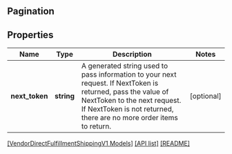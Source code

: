 ## Pagination

## Properties

Name | Type | Description | Notes
------------ | ------------- | ------------- | -------------
**next_token** | **string** | A generated string used to pass information to your next request. If NextToken is returned, pass the value of NextToken to the next request. If NextToken is not returned, there are no more order items to return. | [optional]

[[VendorDirectFulfillmentShippingV1 Models]](../) [[API list]](../../Api) [[README]](../../../README.md)
